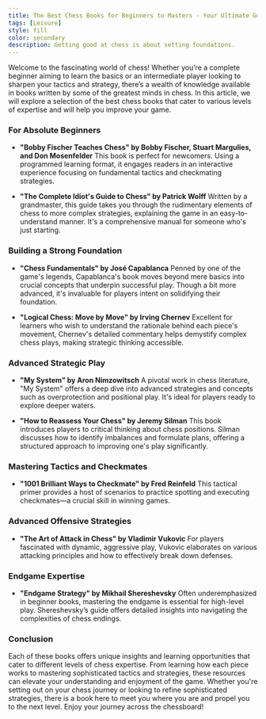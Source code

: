 ```yaml
---
title: The Best Chess Books for Beginners to Masters - Your Ultimate Guide
tags: [Leisure]
style: fill
color: secondary
description: Getting good at chess is about setting foundations.
---
```


Welcome to the fascinating world of chess! Whether you’re a complete beginner aiming to learn the basics or an intermediate player looking to sharpen your tactics and strategy, there’s a wealth of knowledge available in books written by some of the greatest minds in chess. In this article, we will explore a selection of the best chess books that cater to various levels of expertise and will help you improve your game.

### For Absolute Beginners
 
- **"Bobby Fischer Teaches Chess" by Bobby Fischer, Stuart Margulies, and Don Mosenfelder**
This book is perfect for newcomers. Using a programmed learning format, it engages readers in an interactive experience focusing on fundamental tactics and checkmating strategies.
 
- **"The Complete Idiot's Guide to Chess" by Patrick Wolff**
Written by a grandmaster, this guide takes you through the rudimentary elements of chess to more complex strategies, explaining the game in an easy-to-understand manner. It's a comprehensive manual for someone who's just starting.

### Building a Strong Foundation

- **"Chess Fundamentals" by José Capablanca**
Penned by one of the game's legends, Capablanca's book moves beyond mere basics into crucial concepts that underpin successful play. Though a bit more advanced, it's invaluable for players intent on solidifying their foundation.

- **"Logical Chess: Move by Move" by Irving Chernev**
Excellent for learners who wish to understand the rationale behind each piece's movement, Chernev's detailed commentary helps demystify complex chess plays, making strategic thinking accessible.

### Advanced Strategic Play

- **"My System" by Aron Nimzowitsch**
A pivotal work in chess literature, "My System" offers a deep dive into advanced strategies and concepts such as overprotection and positional play. It's ideal for players ready to explore deeper waters.

- **"How to Reassess Your Chess" by Jeremy Silman**
This book introduces players to critical thinking about chess positions. Silman discusses how to identify imbalances and formulate plans, offering a structured approach to improving one's play significantly.

### Mastering Tactics and Checkmates

- **"1001 Brilliant Ways to Checkmate" by Fred Reinfeld**
This tactical primer provides a host of scenarios to practice spotting and executing checkmates—a crucial skill in winning games.

### Advanced Offensive Strategies

- **"The Art of Attack in Chess" by Vladimir Vukovic**
For players fascinated with dynamic, aggressive play, Vukovic elaborates on various attacking principles and how to effectively break down defenses.

### Endgame Expertise

- **"Endgame Strategy" by Mikhail Shereshevsky**
Often underemphasized in beginner books, mastering the endgame is essential for high-level play. Shereshevsky’s guide offers detailed insights into navigating the complexities of chess endings.

### Conclusion

Each of these books offers unique insights and learning opportunities that cater to different levels of chess expertise. From learning how each piece works to mastering sophisticated tactics and strategies, these resources can elevate your understanding and enjoyment of the game. Whether you're setting out on your chess journey or looking to refine sophisticated strategies, there is a book here to meet you where you are and propel you to the next level. Enjoy your journey across the chessboard!

